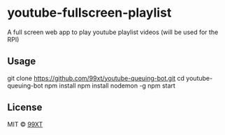 # youtube-fullscreen-playlist
A full screen web app to play youtube playlist videos (will be used for the RPI) 

## Usage

git clone https://github.com/99xt/youtube-queuing-bot.git
cd youtube-queuing-bot
npm install
npm install nodemon -g
npm start

## License

MIT © [99XT](https://github.com/99xt)